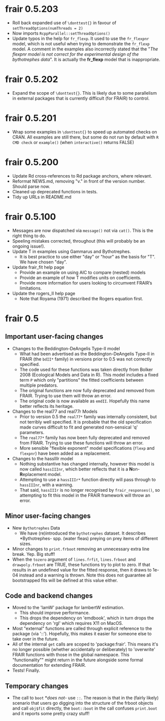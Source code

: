 # frair 0.5.203
- Roll back expanded use of `\donttest{}` in favour of `setThreadOptions(numThreads = 2)`
- Now imports `RcppParallel::setThreadOptions()`
- Update typos in the help for `fr_flexp`. It used to use the `fr_flexpnr` model, which is not useful when trying to demonstrate the `fr_flexp` model. A comment in the examples also incorrectly stated that the "*The flexpnr model is not correct for the experimental design of the bythotrephes data*". It is actually the **fr_flexp** model that is inappropriate.

# frair 0.5.202

- Expand the scope of `\donttest{}`. This is likely due to some parallelism in external packages that is currently difficult (for FRAIR) to control.

# frair 0.5.201

- Wrap some examples in `\donttest{}` to speed up automated checks on CRAN. All examples are still there, but some do not run by default with `R CMD check` or `example()` (when `interactive()` returns FALSE)

# frair 0.5.200

- Update Rd cross-references to Rd package anchors, where relevant. 
- Reformat NEWS.md, removing "v." in front of the version number. Should parse now.
- Cleaned up deprecated functions in tests.
- Tidy up URLs in README.md

# frair 0.5.100

- Messages are now dispatched via `message()` not via `cat()`.  This is the right thing to do.  
- Speeling mistakes corrected, throughout (this will probably be an ongoing issue!).
- Update T in examples using Gammarus and Bythotrephes.
	- It is best practice to use either "day" or "hour" as the basis for "T". We have chosen "day".
- Update frair_fit help page
	- Provide an example on using AIC to compare (nested) models
	- Provide an example of how T modifies units on coefficients.  
	- Provide more information for users looking to circumvent FRAIR’s limitations.
- Update the rogers_II help page
	- Note that Royama (1971) described the Rogers equation first.

# frair 0.5

## Important user-facing changes
- Changes to the Beddington-DeAngelis Type-II model 
	- What had been advertised as the Beddington-DeAngelis Type-II in FRAIR (the `bdII*` family) in versions prior to 0.5 was not correctly specified. 
	- The code used for these functions was taken directly from Bolker 2008 (Ecological Models and Data in R). This model includes a fixed term `P` which only "partitions" the fitted coefficients between multiple predators.
	- The original functions are now fully deprecated and removed from FRAIR. Trying to use them will throw an error. 
	- The original code is now available as `emdII`. Hopefully this name better reflects its heritage. 
- Changes to the real77 and real77r Models
    - Prior to version 0.5 the `real77*` family was internally consistent, but not terribly well specified. It is probable that the old specification made curves difficult to fit and generated non-sensical 'q' parameters. 
    - The `real77*` family has now been fully deprecated and removed from FRAIR. Trying to use these functions will throw an error.  
    - More sensible "flexible exponent" model specifications (`flexp` and `flexpnr`) have been added as a replacement. 
- Changes to the hassIIIr model
    - Nothing substantive has changed internally, however this model is now called `hassIIInr`, which better reflects that it is a **N**on-**R**eplacement model.  
    - Attempting to use a `hassIIIr*` function directly will pass through to `hassIIInr`, with a warning.
    - That said, `hassIIIr` is no longer recognised by `frair_responses()`, so attempting to fit this model in the FRAIR framework will throw an error.  
    
## Minor user-facing changes
- New `Bythotrephes` Data
	- We have (re)introduced the `bythotrephes` dataset. It describes *Bythotrephes- spp. (water fleas) preying on prey items of different sizes.
- Minor changes to `print.frboot` removing an unnecessary extra line break. Yep. Big stuff! 
- When the `tozero` argument of `lines.frfit`, `lines.frboot` and `drawpoly.frboot` are TRUE, these functions try to plot to zero. If that results in an undefined value for the fitted response, then it draws to 1e-04 instead and a warning is thrown. Note this does not guarantee all bootstrapped fits will be defined at this value either. 

## Code and backend changes
- Moved to the 'lamW' package for lambertW estimation. 
	- This should improve performance.  
	- This drops the dependency on 'emdbook', which in turn drops the dependency on 'rgl' which requires X11 on MacOS.  
- Most "external" functions are called through explicit reference to the package (via '::'). Hopefully, this makes it easier for someone else to take over in the future.  
- All of the internal `get` calls are scoped to 'package:frair'. This means it's no longer possible (whether accidentally or deliberately) to 'overwrite' FRAIR functions with those in the global namespace. This "functionality"" might return in the future alongside some formal documentation for extending FRAIR. 
- Tests! Finally.  

## Temporary changes
- The call to `boot` **does not*- use `::`.  The reason is that in the (fairly likely) scenario that users go digging into the structure of the frboot objects and call `obj$fit` directly, the `boot::boot` in the call confuses `print.boot` and it reports some pretty crazy stuff! 